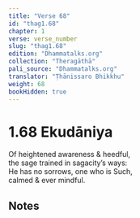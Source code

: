 ```yaml
---
title: "Verse 68"
id: "thag1.68"
chapter: 1
verse: verse_number
slug: "thag1.68"
edition: "Dhammatalks.org"
collection: "Theragāthā"
pali_source: "Dhammatalks.org"
translator: "Ṭhānissaro Bhikkhu"
weight: 68
bookHidden: true
---
```


# 1.68 Ekudāniya

Of heightened awareness & heedful,  
the sage trained in sagacity’s ways:  
He has no sorrows, one who is Such,  
calmed & ever mindful.  

## Notes